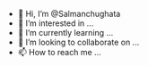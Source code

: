 - 👋 Hi, I’m @Salmanchughata
- 👀 I’m interested in ...
- 🌱 I’m currently learning ...
- 💞️ I’m looking to collaborate on ...
- 📫 How to reach me ...

<!---
Salmanchughata/Salmanchughata is a ✨ special ✨ repository because its `README.md` (this file) appears on your GitHub profile.
You can click the Preview link to take a look at your changes.
--->
